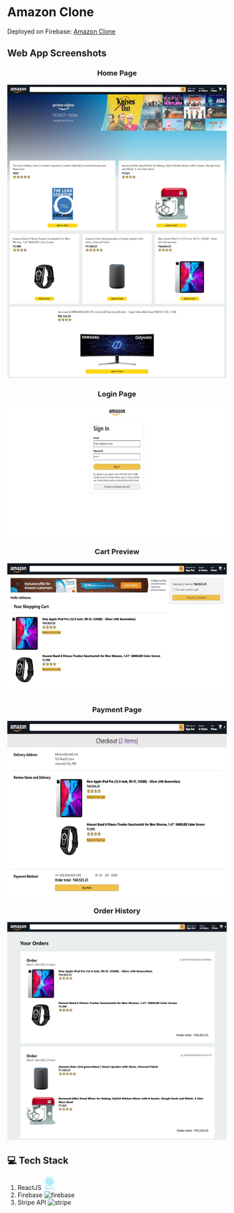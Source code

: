 # Amazon Clone

Deployed on Firebase: [Amazon Clone](https://clone-cf8cb.web.app/)

## Web App Screenshots

<p align="left"> 
  <h3 align="center"> Home Page </h3>
  <kbd>
    <img src='screenshots/homepage.jpeg' />
  </kbd>
 
 <h3 align="center"> Login Page </h3>
  <kbd>
    <img src='screenshots/login.jpeg' width="600" height="300" />
  </kbd>
  
 <h3 align="center"> Cart Preview </h3>
  <kbd>
    <img src='screenshots/cart.jpeg' width="600" height="300" />
  </kbd>
  
 <h3 align="center"> Payment Page </h3>
  <kbd>
    <img src='screenshots/payment.jpeg' width="600" height="400" />
  </kbd>
  
  <h3 align="center"> Order History </h3>
  <kbd>
    <img src='screenshots/orders.jpeg' width="600" height="500" />
  </kbd>
  
</p>

## 💻 Tech Stack
1. ReactJS <img src="https://raw.githubusercontent.com/devicons/devicon/master/icons/react/react-original-wordmark.svg" alt="react" width="30" height="30" />
2. Firebase <img src="https://www.vectorlogo.zone/logos/firebase/firebase-icon.svg" alt="firebase" width="30" height="30" /> 
3. Stripe API <img src="https://www.vectorlogo.zone/logos/stripe/stripe-ar21.svg" alt="stripe" width="55" height="30" />

